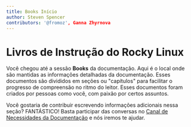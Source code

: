 ```yaml
---
title: Books Início
author: Steven Spencer
contributors: '@fromoz', Ganna Zhyrnova
---
```


# Livros de Instrução do Rocky Linux

Você chegou até a sessão **Books** da documentação. Aqui é o local onde são mantidas as informações detalhadas da documentação. Esses documentos são divididos em seções ou "capítulos" para facilitar o progresso de compreensão no ritmo do leitor. Esses documentos foram criados por pessoas como você, com paixão por certos assuntos.

Você gostaria de contribuir escrevendo informações adicionais nessa seção? FANTÁSTICO! Basta participar das conversas no [Canal de Necessidades da Documentação](https://chat.rockylinux.org/rocky-linux/channels/documentation) e nós iremos te ajudar.
